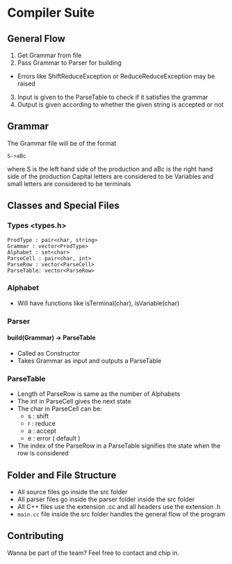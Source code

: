 # Compiler Suite

## General Flow

 1. Get Grammar from file
 2. Pass Grammar to Parser for building
   - Errors like ShiftReduceException or ReduceReduceException may be raised
 3. Input is given to the ParseTable to check if it satisfies the grammar
 4. Output is given according to whether the given string is accepted or not

## Grammar
The Grammar file will be of the format
```
S->aBc
```
where S is the left hand side of the production and aBc is the right hand side of the production
Capital letters are considered to be Variables and small letters are considered to be terminals

## Classes and Special Files

### Types <types.h>
```
ProdType : pair<char, string>
Grammar : vector<ProdType>
Alphabet : set<char>
ParseCell : pair<char, int>
ParseRow : vector<ParseCell>
ParseTable: vector<ParseRow>
```

### Alphabet
 - Will have functions like isTerminal(char), isVariable(char)

### Parser

#### build(Grammar) -> ParseTable
 - Called as Constructor
 - Takes Grammar as input and outputs a ParseTable

### ParseTable
 - Length of ParseRow is same as the number of Alphabets
 - The int in ParseCell gives the next state
 - The char in ParseCell can be:
   - s : shift
   - r : reduce
   - a : accept
   - e : error ( default )
 - The index of the ParseRow in a ParseTable signifies the state when the row is considered

## Folder and File Structure
 - All source files go inside the src folder
 - All parser files go inside the parser folder inside the src folder
 - All C++ files use the extension .cc and all headers use the extension .h
 - `main.cc` file inside the src folder handles the general flow of the program

## Contributing
 Wanna be part of the team? Feel free to contact and chip in.
